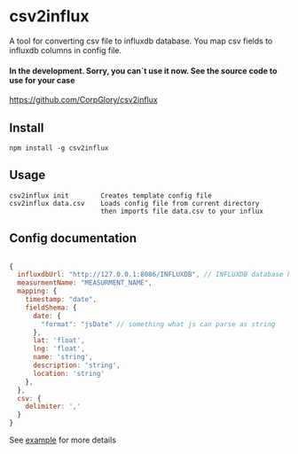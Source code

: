 # csv2influx

A tool for converting csv file to influxdb database.
You map csv fields to influxdb columns in config file.

#### In the development. Sorry, you can`t use it now. See the source code to use for your case

https://github.com/CorpGlory/csv2influx

## Install

```
npm install -g csv2influx
```

## Usage

```
csv2influx init        Creates template config file
csv2influx data.csv    Loads config file from current directory
                       then imports file data.csv to your influx
```

## Config documentation

```javascript

{
  influxdbUrl: "http://127.0.0.1:8086/INFLUXDB", // INFLUXDB database has to exists
  measurmentName: "MEASURMENT_NAME",
  mapping: {
    timestamp: "date",
    fieldShema: {
      date: {
        "format": "jsDate" // something what js can parse as string
      },
      lat: 'float',
      lng: 'float',
      name: 'string',
      description: 'string',
      location: 'string'
    },
  },
  csv: {
    delimiter: ','
  }
}

```

See [example](example) for more details